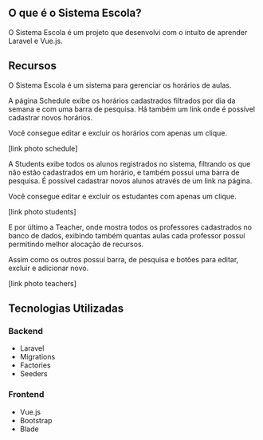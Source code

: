 ## O que é o Sistema Escola?
O Sistema Escola é um projeto que desenvolvi com o intuíto de aprender
Laravel e Vue.js.

## Recursos

O Sistema Escola é um sistema para gerenciar os horários de aulas.

A página Schedule exibe os horários cadastrados filtrados por dia da 
semana e com uma barra de pesquisa. Há também um link onde é possível
cadastrar novos horários.

Você consegue editar e excluir os horários com apenas um clique.

[link photo schedule]

A Students exibe todos os alunos registrados no sistema, filtrando os
que não estão cadastrados em um horário, e também possui 
uma barra de pesquisa. É possível cadastrar novos
alunos através de um link na página.

Você consegue editar e excluir os estudantes com apenas um clique.

[link photo students]

E por último a Teacher, onde mostra todos os professores cadastrados 
no banco de dados, exibindo também quantas aulas cada professor possuí
permitindo melhor alocação de recursos.

Assim como os outros possuí barra, de pesquisa e botões para 
editar, excluir e adicionar novo.

[link photo teachers]

## Tecnologias Utilizadas

### Backend
- Laravel
- Migrations
- Factories
- Seeders

### Frontend
- Vue.js
- Bootstrap
- Blade

